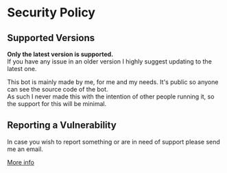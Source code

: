 # Security Policy

## Supported Versions

**Only the latest version is supported.**  
If you have any issue in an older version I highly suggest updating to the latest one.

This bot is mainly made by me, for me and my needs. It's public so anyone can see the source code of the bot.  
As such I never made this with the intention of other people running it, so the support for this will be minimal.

## Reporting a Vulnerability

In case you wish to report something or are in need of support please send me an email.

[More info](https://kimossab.com/.well-known/security.txt)
